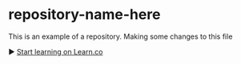 # repository-name-here
This is an example of a repository.
Making some changes to this file

► <a href='https://learn.co/' data-visibility='hidden'>Start learning on Learn.co</a>
